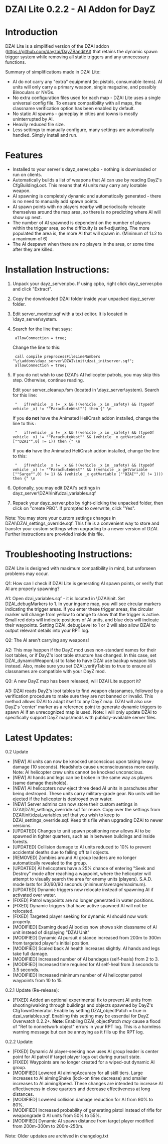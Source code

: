 DZAI Lite 0.2.2 - AI Addon for DayZ
============


Introduction
============

DZAI Lite is a simplified version of the DZAI addon (https://github.com/dayzai/DayZBanditAI) that retains the dynamic spawn trigger system while removing all static triggers and any unnecessary functions.

Summary of simplifications made in DZAI Lite:

- AI do not carry any "extra" equipment (ie: pistols, consumable items). AI units will only carry a primary weapon, single magazine, and possibly Binoculars or NVGs.
- No extra configuration files used for each map - DZAI Lite uses a single universal config file. To ensure compatibility with all maps, the classname verification option has been enabled by default.
- No static AI spawns - gameplay in cities and towns is mostly uninterrupted by AI.
- Heavily reduced file size.
- Less settings to manually configure, many settings are automatically handled. Simply install and run.

Features
============

- Installed to your server's dayz_server.pbo - nothing is downloaded or run on clients.
- Automatically builds a list of weapons that AI can use by reading DayZ's CfgBuildingLoot. This means that AI units may carry any lootable weapon.
- AI spawning is completely dynamic and automatically generated - there is no need to manually add spawn points.
- AI spawn points with no players nearby will periodically relocate themselves around the map area, so there is no predicting where AI will show up next.
- The number of AI spawned is dependent on the number of players within the trigger area, so the difficulty is self-adjusting. The more populated the area is, the more AI that will spawn in. (Minimum of 1±2 to a maximum of 6)
- The AI despawn when there are no players in the area, or some time after they are killed.

Installation Instructions:
============
1. Unpack your dayz_server.pbo. If using cpbo, right click dayz_server.pbo and click "Extract".
2. Copy the downloaded DZAI folder inside your unpacked dayz_server folder.
3. Edit server_monitor.sqf with a text editor. It is located in \dayz_server\system.
4. Search for the line that says:

		allowConnection = true;

	Change the line to this:

		call compile preprocessFileLineNumbers "\z\addons\dayz_server\DZAI\init\dzai_initserver.sqf";
		allowConnection = true;
	
5. If you do not wish to use DZAI's AI helicopter patrols, you may skip this step. Otherwise, continue reading.
	
	Edit your server_cleanup.fsm (located in \dayz_server\system). Search for this line: 

		"  	if(vehicle _x != _x && !(vehicle _x in _safety) && (typeOf vehicle _x) != ""ParachuteWest"") then {" \n

		
	If you <b>do not</b> have the Animated HeliCrash addon installed, change the line to this :


		"  	if(vehicle _x != _x && !(vehicle _x in _safety) && (typeOf vehicle _x) != ""ParachuteWest"" && (vehicle _x getVariable [""DZAI"",0] != 1)) then {" \n
	 
	 
	If you <b>do</b> have the Animated HeliCrash addon installed, change the line to this:


		"  	if(vehicle _x != _x && !(vehicle _x in _safety) && (typeOf vehicle _x) != ""ParachuteWest"" && ((vehicle _x getVariable [""Sarge"",0] != 1) && (vehicle _x getVariable [""DZAI"",0] != 1))) then {" \n

		
6. Optionally, you may edit DZAI's settings in dayz_server\DZAI\init\dzai_variables.sqf

7. Repack your dayz_server.pbo by right-clicking the unpacked folder, then click on "create PBO". If prompted to overwrite, click "Yes".

Note: You may store your custom settings changes in DZAI\DZAI_settings_override.sqf. This file is a convenient way to store and transfer your custom settings when upgrading to a newer version of DZAI. Further instructions are provided inside this file.

Troubleshooting Instructions:
============

DZAI Lite is designed with maximum compatibility in mind, but unforseen problems may occur.

Q1: How can I check if DZAI Lite is generating AI spawn points, or verify that AI are properly spawning?

A1: Open dzai_variables.sqf - it is located in \DZAI\init. Set DZAI_debugMarkers to 1. In your ingame map, you will see circular markers indicating the trigger areas. If you enter these trigger areas, the circular marker will change from yellow to orange to show that the trigger is active. Small red dots will indicate positions of AI units, and blue dots will indicate their waypoints. Setting DZAI_debugLevel to 1 or 2 will also allow DZAI to output relevant details into your RPT log.


Q2: The AI aren't carrying any weapons!

A2: This may happen if the DayZ mod uses non-standard names for their loot tables, or if DayZ's loot table structure has changed. In this case, set DZAI_dynamicWeaponList to false to have DZAI use backup weapon lists instead. Also, make sure you set DZAI_verifyTables to true to ensure all classnames are compatible with your DayZ mod.


Q3: A new DayZ map has been released, will DZAI Lite support it?

A3: DZAI reads DayZ's loot tables to find weapon classnames, followed by a verification procedure to make sure they are not banned or invalid. This method allows DZAI to adapt itself to any DayZ map. 
	DZAI will also use DayZ's 'center' marker as a reference point to generate dynamic triggers to spawn AI if an unrecognized map is used. Note: I will only update DZAI to specifically support DayZ maps/mods with publicly-available server files.


Latest Updates:
============

0.2 Update

- [NEW] AI units can now be knocked unconscious upon taking heavy damage (10 seconds). Headshots cause unconsciousness more easily. Note: AI helicopter crew units cannot be knocked unconscious.
- [NEW] AI hands and legs can be broken in the same way as players (same damage thesholds).
- [NEW] AI helicopters now eject three dead AI units in parachutes after being destroyed. These units carry military-grade gear. No units will be ejected if the helicopter is destroyed over water.
- [NEW] Server admins can now store their custom settings in DZAI\DZAI_settings_override.sqf for reuse. Copy over the settings from DZAI\init\dzai_variables.sqf that you wish to keep to DZAI_settings_override.sqf. Keep this file when upgrading DZAI to newer versions.
- [UPDATED] Changes to unit spawn positioning now allows AI to be spawned in tighter quarters, such as in between buildings and inside forests.
- [UPDATED] Collision damage to AI units reduced to 10% to prevent accidental deaths due to falling off tall objects.
- [REMOVED] Zombies around AI group leaders are no longer automatically revealed to the group.
- [UPDATED] AI helicopters have a 25% chance of entering "Seek and Destroy" mode after reaching a waypoint, where the helicopter will attempt to visually search the area for enemy units (players). S.A.D. mode lasts for 30/60/90 seconds (minimum/average/maximum).
- [UPDATED] Dynamic triggers now relocate instead of spawning AI if activated over water.
- [FIXED] Patrol waypoints are no longer generated in water positions.
- [FIXED] Dynamic triggers that have active spawned AI will not be relocated.
- [FIXED] Targeted player seeking for dynamic AI should now work properly.
- [MODIFIED] Examing dead AI bodies now shows skin classname of AI unit instead of displaying "DZAI Unit"
- [MODIFIED] Dynamic AI pursuit distance increased from 200m to 300m from targeted player's initial position.
- [MODIFIED] Scaled back AI health increases slightly. AI hands and legs take full damage.
- [MODIFIED] Increased number of AI bandages (self-heals) from 2 to 3.
- [MODIFIED] Increased time required for AI self-heal from 3 seconds to 3.5 seconds.
- [MODIFIED] Increased minimum number of AI helicopter patrol waypoints from 10 to 15.

0.2.1 Update (Re-release):

- [FIXED] Added an optional experimental fix to prevent AI units from shooting/walking through buildings and objects spawned by DayZ's CfgTownGenerator. Enable by setting DZAI_objectPatch = true in dzai_variables.sqf. Enabling this setting may be essential for DayZ Overwatch 0.2.2+.
<b>Note</b>: Enabling DZAI_objectPatch *may* cause a flood of "Ref to nonnetwork object" errors in your RPT log. This is a harmless warning message but can be annoying as it fills up the RPT log.

0.2.2 Update:

- [FIXED] Dynamic AI player-seeking now uses AI group leader is center point for AI patrol if target player logs out during pursuit state.
- [FIXED] Waypoints are no longer created for a wiped-out dynamic AI group.
- [MODIFIED] Lowered AI aimingAccuracy for all skill tiers. Large increases to AI aimingShake (lock-on time decrease) and smaller increases to AI aimingSpeed. These changes are intended to increase AI effectiveness in close quarters and decrease effectiveness at long distances.
- [MODIFIED] Lowered collision damage reduction for AI from 90% to 80%.
- [MODIFIED] Increased probability of generating pistol instead of rifle for weapongrade 0 AI units from 50% to 55%.
- [MODIFIED] Dynamic AI spawn distance from target player modified from 200m-300m to 200m-250m.

Note: Older updates are archived in changelog.txt
